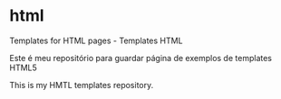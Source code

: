 # html
Templates for HTML pages - Templates HTML

Este é meu repositório para guardar página de exemplos de templates HTML5

This is my HMTL templates repository.
